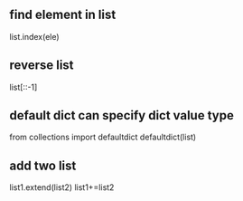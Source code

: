 ## find element in list
list.index(ele)
## reverse list
list[::-1]
## default dict can specify dict value type
from collections import defaultdict
defaultdict(list)
## add two list
list1.extend(list2)
list1+=list2
